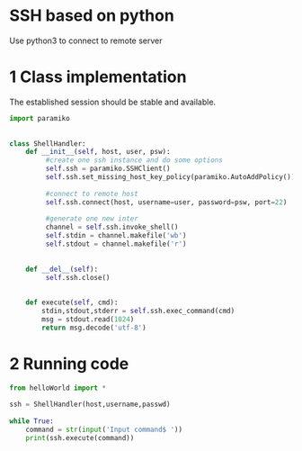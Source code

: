 # SSH based on python
Use python3 to connect to remote server

# 1 Class implementation
The established session should be stable and available.
```python
import paramiko  
  
  
class ShellHandler:  
    def __init__(self, host, user, psw): 
		 #create one ssh instance and do some options
         self.ssh = paramiko.SSHClient()  
         self.ssh.set_missing_host_key_policy(paramiko.AutoAddPolicy())
         
         #connect to remote host  
         self.ssh.connect(host, username=user, password=psw, port=22)
         
         #generate one new inter
         channel = self.ssh.invoke_shell()  
         self.stdin = channel.makefile('wb')  
         self.stdout = channel.makefile('r')  
  
  
    def __del__(self):  
         self.ssh.close()  
  
  
    def execute(self, cmd):  
        stdin,stdout,stderr = self.ssh.exec_command(cmd)  
        msg = stdout.read(1024)  
        return msg.decode('utf-8')
```
# 2 Running code
```python
from helloWorld import *  
  
ssh = ShellHandler(host,username,passwd)  
  
while True:  
    command = str(input('Input command$ '))  
    print(ssh.execute(command))
```
<!--stackedit_data:
eyJoaXN0b3J5IjpbMjY5OTE0OTQzLDE0MTI4NzU1MTldfQ==
-->